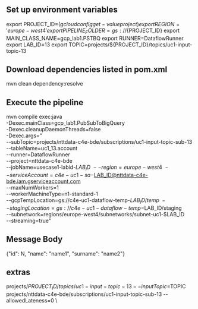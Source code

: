 ## Set up environment variables
export PROJECT_ID=$(gcloud config get-value project)
export REGION='europe-west4'
export PIPELINE_FOLDER=gs://${PROJECT_ID}
export MAIN_CLASS_NAME=gcp_lab1.PSTBQ
export RUNNER=DataflowRunner
export LAB_ID=13
export TOPIC=projects/${PROJECT_ID}/topics/uc1-input-topic-13

## Download dependencies listed in pom.xml
mvn clean dependency:resolve

## Execute the pipeline
mvn compile exec:java \
-Dexec.mainClass=gcp_lab1.PubSubToBigQuery \
-Dexec.cleanupDaemonThreads=false \
-Dexec.args=" \
--subTopic=projects/nttdata-c4e-bde/subscriptions/uc1-input-topic-sub-13 \
--tableName=uc1_13.account \
--runner=DataflowRunner \
--project=nttdata-c4e-bde \
--jobName=usecase1-labid-$LAB_ID \
--region=europe-west4 \
--serviceAccount=c4e-uc1-sa-$LAB_ID@nttdata-c4e-bde.iam.gserviceaccount.com \
--maxNumWorkers=1 \
--workerMachineType=n1-standard-1 \
--gcpTempLocation=gs://c4e-uc1-dataflow-temp-$LAB_ID/temp \
--stagingLocation=gs://c4e-uc1-dataflow-temp-$LAB_ID/staging \
--subnetwork=regions/europe-west4/subnetworks/subnet-uc1-$LAB_ID \
--streaming=true"

## Message Body
{"id": N, "name": "name1", "surname": "name2"}

## extras
projects/${PROJECT_ID}/topics/uc1-input-topic-13
--inputTopic=$TOPIC \
projects/nttdata-c4e-bde/subscriptions/uc1-input-topic-sub-13
--allowedLateness=0 \
